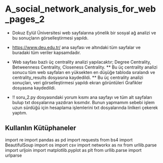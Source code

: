 # A_social_network_analysis_for_web_pages_2
* Dokuz Eylül Üniversitesi web sayfalarına yönelik bir sosyal ağ analizi ve bu sonuçların görselleştirmesi yapıldı. 
* https://www.deu.edu.tr/ ana sayfası ve altındaki tüm sayfalar ve buradaki tüm veriler kapsamdadır.

* Web sayfası bazlı üç centrality analizi yapılacaktır; Degree Centrality, Betweenness 	Centrality, Closeness Centrality. 
** Bu üç centrality analizi sonucu tüm web sayfaları en yüksekten en düşüğe tabloda sıralandı ve centrality_results dosyasına kaydedildi.
** Bu üç centrality analizi sonuçları, veri görselleştirmesi yapıldı ekran görüntüleri Grafikler dosyasına kaydedildi.

* !! soru_2.py dosyasındaki yorum kısmı ana sayfayı ve tüm alt sayfaları bulup txt dosyalarına yazdıran kısımdır.
Bunun yapmamım sebebi işlem uzun sürdüğü için hesaplama işlemlerini txt dosyalarında linlkeri çekerek yaptım.

## Kullanlın Kütüphaneler
import re
import pandas as pd
import requests
from bs4 import BeautifulSoup
import os
import csv
import networkx as nx
from urllib.parse import urljoin
import matplotlib.pyplot as plt
from urllib.parse import urlparse
